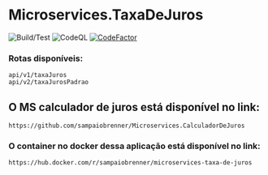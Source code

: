 ﻿# Microservices.TaxaDeJuros

![Build/Test](https://github.com/sampaiobrenner/Microservices.TaxaDeJuros/workflows/Build/Test/badge.svg?branch=master)
![CodeQL](https://github.com/sampaiobrenner/Microservices.TaxaDeJuros/workflows/CodeQL/badge.svg?branch=master)
[![CodeFactor](https://www.codefactor.io/repository/github/sampaiobrenner/microservices.taxadejuros/badge)](https://www.codefactor.io/repository/github/sampaiobrenner/microservices.taxadejuros)

### Rotas disponíveis:    
```
api/v1/taxaJuros
api/v2/taxaJurosPadrao
```
## O MS calculador de juros está disponível no link: 
```
https://github.com/sampaiobrenner/Microservices.CalculadorDeJuros
```

### O container no docker dessa aplicação está disponível no link: 
```
https://hub.docker.com/r/sampaiobrenner/microservices-taxa-de-juros
```
